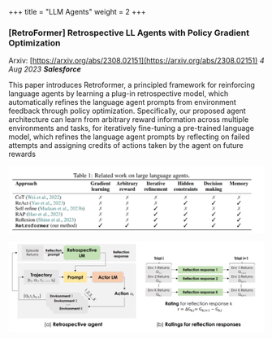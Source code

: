 +++
title = "LLM Agents"
weight = 2
+++

### [RetroFormer] Retrospective LL Agents with Policy Gradient Optimization

Arxiv: [https://arxiv.org/abs/2308.02151](https://arxiv.org/abs/2308.02151) _4 Aug 2023 **Salesforce**_

This paper introduces Retroformer, a principled framework for reinforcing language agents by learning a plug-in retrospective model, which automatically refines the language agent prompts from environment feedback through policy optimization. Specifically, our proposed agent architecture can learn from arbitrary reward information across multiple environments and tasks, for iteratively fine-tuning a pre-trained language model, which refines the language agent prompts by reflecting on failed attempts and assigning credits of actions taken by the agent on future rewards

![RetroFormer Table](/generative-ai/2-llm-research/llm_2_retroformer_table.png)


![RetroFormer Agent](/generative-ai/2-llm-research/llm_2_retroformer_agent.png)



